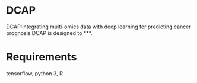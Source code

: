 # DCAP
DCAP:Integrating multi-omics data with deep learning for predicting cancer prognosis
DCAP is designed to ***.

# Requirements
tensorflow, python 3, R

